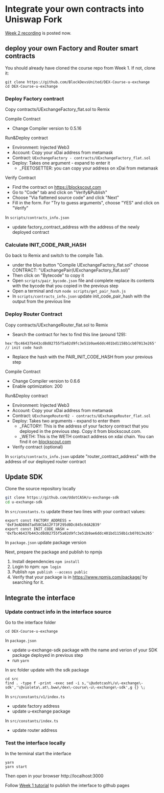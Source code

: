 # Integrate your own contracts into Uniswap Fork

[Week 2 recording](https://drive.google.com/drive/folders/1-R8xd1Q7K2JD0TcfVp4BzEk-e__PiCKW) is posted now.

## deploy your own Factory and Router smart contracts
You should already have cloned the course repo from Week 1. If not, clone it: 
```
git clone https://github.com/BlockDevsUnited/DEX-Course-u-exchange
cd DEX-Course-u-exchange
```

### Deploy Factory contract
Copy contracts/UExchangeFactory_flat.sol to Remix

Compile Contract
- Change Compiler version to 0.5.16

Run&Deploy contract
- Environment: Injected Web3
- Account: Copy your xDai address from metamask
- Contract: ```UExchangeFactory - contracts/UExchangeFactory_flat.sol```
- Deploy: Takes one argument - expand to enter it
  - _FEETOSETTER: you can copy your address on xDai from metamask

Verify Contract
- Find the contract on https://blockscout.com 
- Go to "Code" tab and click on "Verify&Publish"
- Choose "Via flattened source code" and click "Next"
- Fill in the form. For "Try to guess arguments", choose "YES" and click on "Verify"

In ```scripts/contracts_info.json```
- update factory_contract_address with the address of the newly deployed contract

### Calculate INIT_CODE_PAIR_HASH
Go back to Remix and switch to the compile Tab.
- under the blue button "Compile UExchangeFactory_flat.sol" choose CONTRACT: "UExchangePair(UExchangeFactory_flat.sol)"
- Then click on "Bytecode" to copy it
- Open ```scripts/pair_bycode.json``` file and complete replace its contents with the bycode that you copied in the previous step
- Open a terminal and run ```node scripts/get_pair_hash.js```
- In ```scripts/contracts_info.json``` update init_code_pair_hash with the output from the previous line

### Deploy Router Contract

Copy contracts/UExchangeRouter_flat.sol to Remix
- Search the contract for hex to find this line (around 129):
```
hex'fbc46437b443cd8d82755f5a02d9fc3e51b9ae6ddc401bd1158b1cb07013e265' // init code hash
```
- Replace the hash with the PAIR_INIT_CODE_HASH from your previous step

Compile Contract
- Change Compiler version to 0.6.6
- Enable optimization: 200

Run&Deploy contract
- Environment: Injected Web3
- Account: Copy your xDai address from metamask
- Contract: ```UExchangeRouter02 - contracts/UExchangeRouter_flat.sol```
- Deploy: Takes two arguments - expand to enter them
  - _FACTORY: This is the address of your factory contract that you deployed in the previous step. Copy it from blockscout.com.
  - _WETH: This is the WETH contract address on xdai chain. You can find it on [blockscout.com](https://www.blockscout.com/xdai/mainnet/token/0x6A023CCd1ff6F2045C3309768eAd9E68F978f6e1/token-transfers)
- Verify contract (optional) 

In ```scripts/contracts_info.json``` update "router_contract_address" with the address of our deployed router contract

## Update SDK
Clone the source repository locally
```bash
git clone https://github.com/UdotCASH/u-exchange-sdk
cd u-exchange-sdk
```
In ```src/constants.ts``` update these two lines with your contract values:
```
export const FACTORY_ADDRESS = '0xF3eAD80d7ad58CbA12F73F295d0Dc845c0dA2B39'
export const INIT_CODE_HASH = '0xfbc46437b443cd8d82755f5a02d9fc3e51b9ae6ddc401bd1158b1cb07013e265'
```
In ```package.json``` update package version

Next, prepare the package and publish to npmjs
1. Install dependencies ```npm install```
1. Login to npm: ```npm login```
1. Publish ```npm publish --access public```
1. Verify that your package is in https://www.npmjs.com/package/ by searching for it.

## Integrate the interface

### Update contract info in the interface source
Go to the interface folder
```
cd DEX-Course-u-exchange
```

In ```package.json```
- update u-exchange-sdk package with the name and verion of your SDK package deployed in previous step
- run `yarn`

In src folder update with the sdk package
```
cd src
find . -type f -print -exec sed -i s,'\@udotcash\/u\-exchange\-sdk','\@violeta\.at\.bww\/dex\-course\-u\-exchange\-sdk',g {} \;
```

In ```src/constants/v1/index.ts```
- update factory address
- update u-exchange package

In ```src/constants/index.ts```
- update router address

### Test the interface locally
In the terminal start the interface
```
yarn
yarn start
```
Then open in your browser http://localhost:3000

Follow [Week 1 tutorial](README-Week-1.md) to publish the interface to github pages
